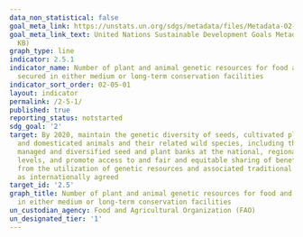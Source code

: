 ```yaml
---
data_non_statistical: false
goal_meta_link: https://unstats.un.org/sdgs/metadata/files/Metadata-02-05-01.pdf
goal_meta_link_text: United Nations Sustainable Development Goals Metadata (PDF 334
  KB)
graph_type: line
indicator: 2.5.1
indicator_name: Number of plant and animal genetic resources for food and agriculture
  secured in either medium or long-term conservation facilities
indicator_sort_order: 02-05-01
layout: indicator
permalink: /2-5-1/
published: true
reporting_status: notstarted
sdg_goal: '2'
target: By 2020, maintain the genetic diversity of seeds, cultivated plants and farmed
  and domesticated animals and their related wild species, including through soundly
  managed and diversified seed and plant banks at the national, regional and international
  levels, and promote access to and fair and equitable sharing of benefits arising
  from the utilization of genetic resources and associated traditional knowledge,
  as internationally agreed
target_id: '2.5'
graph_title: Number of plant and animal genetic resources for food and agriculture secured
  in either medium or long-term conservation facilities
un_custodian_agency: Food and Agricultural Organization (FAO)
un_designated_tier: '1'
---
```


